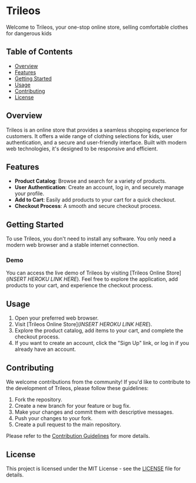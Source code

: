 # Trileos

Welcome to Trileos, your one-stop online store, selling comfortable clothes for dangerous kids

## Table of Contents

- [Overview](#overview)
- [Features](#features)
- [Getting Started](#getting-started)
- [Usage](#usage)
- [Contributing](#contributing)
- [License](#license)

## Overview

Trileos is an online store that provides a seamless shopping experience for customers. It offers a wide range of clothing selections for kids, user authentication, and a secure and user-friendly interface. Built with modern web technologies, it's designed to be responsive and efficient.

## Features

- **Product Catalog**: Browse and search for a variety of products.
- **User Authentication**: Create an account, log in, and securely manage your profile.
- **Add to Cart**: Easily add products to your cart for a quick checkout.
- **Checkout Process**: A smooth and secure checkout process.

## Getting Started

To use Trileos, you don't need to install any software. You only need a modern web browser and a stable internet connection.

### Demo

You can access the live demo of Trileos by visiting [Trileos Online Store](*INSERT HEROKU LINK HERE*). Feel free to explore the application, add products to your cart, and experience the checkout process.

## Usage

1. Open your preferred web browser.
2. Visit [Trileos Online Store](*INSERT HEROKU LINK HERE*).
3. Explore the product catalog, add items to your cart, and complete the checkout process.
4. If you want to create an account, click the "Sign Up" link, or log in if you already have an account.

## Contributing

We welcome contributions from the community! If you'd like to contribute to the development of Trileos, please follow these guidelines:

1. Fork the repository.
2. Create a new branch for your feature or bug fix.
3. Make your changes and commit them with descriptive messages.
4. Push your changes to your fork.
5. Create a pull request to the main repository.

Please refer to the [Contribution Guidelines](CONTRIBUTING.md) for more details.

## License

This project is licensed under the MIT License - see the [LICENSE](LICENSE) file for details.
